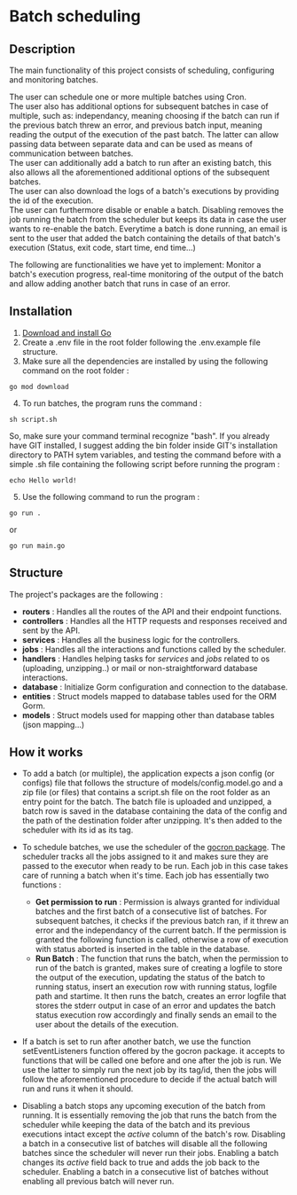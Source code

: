 # Batch scheduling


## Description

The main functionality of this project consists of scheduling, configuring and monitoring batches.  

The user can schedule one or more multiple batches using Cron.  
The user also has additional options for subsequent batches in case of multiple, such as: independancy, meaning choosing if the batch can run if the previous batch threw an error, and previous batch input, meaning reading the output of the execution of the past batch. The latter can allow passing data between separate data and can be used as means of communication between batches.  
The user can additionally add a batch to run after an existing batch, this also allows all the aforementioned additional options of the subsequent batches.  
The user can also download the logs of a batch's executions by providing the id of the execution.  
The user can furthermore disable or enable a batch. Disabling removes the job running the batch from the scheduler but keeps its data in case the user wants to re-enable the batch. 
Everytime a batch is done running, an email is sent to the user that added the batch containing the details of that batch's execution (Status, exit code, start time, end time...) 

The following are functionalities we have yet to implement: Monitor a batch's execution progress, real-time monitoring of the output of the batch and allow adding another batch that runs in case of an error.

## Installation

1. [Download and install Go](https://go.dev/doc/install)
2. Create a .env file in the root folder following the .env.example file structure.
3. Make sure all the dependencies are installed by using the following command on the root folder :
```
go mod download
```
4. To run batches, the program runs the command :
```
sh script.sh
```
So, make sure your command terminal recognize "bash". If you already have GIT installed, I suggest adding the bin folder inside GIT's installation directory to PATH sytem variables, and testing the command before with a simple .sh file containing the following script before running the program :
```
echo Hello world!
```
5. Use the following command to run the program :
```
go run .
```
or
```
go run main.go
```

## Structure

The project's packages are the following :

* **routers** : Handles all the routes of the API and their endpoint functions.
* **controllers** : Handles all the HTTP requests and responses received and sent by the API.
* **services** : Handles all the business logic for the controllers.
* **jobs** : Handles all the interactions and functions called by the scheduler.
* **handlers** : Handles helping tasks for *services* and *jobs* related to os (uploading, unzipping..) or mail or non-straightforward database interactions.
* **database** : Initialize Gorm configuration and connection to the database.
* **entities** : Struct models mapped to database tables used for the ORM Gorm.
* **models** : Struct models used for mapping other than database tables (json mapping...)

## How it works

* To add a batch (or multiple), the application expects a json config (or configs) file that follows the structure of models/config.model.go and a zip file (or files) that contains a script.sh file on the root folder as an entry point for the batch. The batch file is uploaded and unzipped, a batch row is saved in the database containing the data of the config and the path of the destination folder after unzipping. It's then added to the scheduler with its id as its tag.

* To schedule batches, we use the scheduler of the [gocron package](https://pkg.go.dev/github.com/go-co-op/gocron). The scheduler tracks all the jobs assigned to it and makes sure they are passed to the executor when ready to be run. Each job in this case takes care of running a batch when it's time. Each job has essentially two functions :
    * **Get permission to run** :
Permission is always granted for individual batches and the first batch of a consecutive list of batches. For subsequent batches, it checks if the previous batch ran, if it threw an error and the independancy of the current batch. If the permission is granted the following function is called, otherwise a row of execution with status aborted is inserted in the table in the database.
    * **Run Batch** :
The function that runs the batch, when the permission to run of the batch is granted, makes sure of creating a logfile to store the output of the execution, updating the status of the batch to running status, insert an execution row with running status, logfile path and startime. It then runs the batch, creates an error logfile that stores the stderr output in case of an error and updates the batch status execution row accordingly and finally sends an email to the user about the details of the execution.

* If a batch is set to run after another batch, we use the function setEventListeners function offered by the gocron package. it accepts to functions that will be called one before and one after the job is run. We use the latter to simply run the next job by its tag/id, then the jobs will follow the aforementioned procedure to decide if the actual batch will run and runs it when it should.

* Disabling a batch stops any upcoming execution of the batch from running. It is essentially removing the job that runs the batch from the scheduler while keeping the data of the batch and its previous executions intact except the *active* column of the batch's row. Disabling a batch in a consecutive list of batches will disable all the following batches since the scheduler will never run their jobs. Enabling a batch changes its *active* field back to true and adds the job back to the scheduler. Enabling a batch in a consecutive list of batches without enabling all previous batch will never run.
